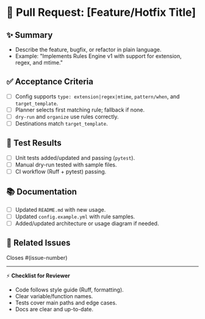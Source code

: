 # 📌 Pull Request: [Feature/Hotfix Title]

## ✨ Summary

- Describe the feature, bugfix, or refactor in plain language.
- Example: "Implements Rules Engine v1 with support for extension, regex, and mtime."

## ✅ Acceptance Criteria

- [ ] Config supports `type: extension|regex|mtime`, `pattern/when`, and `target_template`.
- [ ] Planner selects first matching rule; fallback if none.
- [ ] `dry-run` and `organize` use rules correctly.
- [ ] Destinations match `target_template`.

## 🧪 Test Results

- [ ] Unit tests added/updated and passing (`pytest`).
- [ ] Manual dry-run tested with sample files.
- [ ] CI workflow (Ruff + pytest) passing.

## 📚 Documentation

- [ ] Updated `README.md` with new usage.
- [ ] Updated `config.example.yml` with rule samples.
- [ ] Added/updated architecture or usage diagram if needed.

## 🔗 Related Issues

Closes #(issue-number)

---
⚡ **Checklist for Reviewer**

- Code follows style guide (Ruff, formatting).
- Clear variable/function names.
- Tests cover main paths and edge cases.
- Docs are clear and up-to-date.
